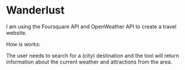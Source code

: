 # Wanderlust


I am using the Foursquare API and OpenWeather API to create a travel website.

How is works:

The user needs to search for a (city) destination and the tool will return information about the current weather and attractions from the area. 

